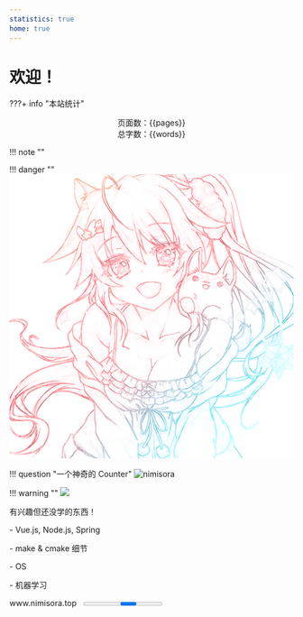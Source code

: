 ```yaml
---
statistics: true
home: true
---
```




# 欢迎！


???+ info "本站统计"
    <center>页面数：{{pages}} </center>
    <center>总字数：{{words}} </center>


!!! note ""
	<div class="typing-container" data-text="列车一定会驶向下一个站台，那么舞台呢？我们呢？" data-speed="100"></div>


!!! danger ""
	<img src="image/OneLastSora.png" id="sora"/>


!!! question "一个神奇的 Counter"
	<img src="https://count.getloli.com/@nimisora" alt="nimisora"> 

!!! warning ""
	<a href="https://wakatime.com"><img src="https://wakatime.com/share/@e51cbcc2-c243-4f7d-948c-dae75fd77ccf/06755630-49b6-4ff3-85d4-d21f562e0650.png" /></a>


<div class="card__box">
	<div class="card__title">有兴趣但还没学的东西！</div>
	<div class="card__content">
	<p>- Vue.js, Node.js, Spring</p>
	<p>- make & cmake 细节</p>
	<p>- OS</p>
	<p>- 机器学习</p>
	</div>
	<div class="card__footer"><a>www.nimisora.top</a>&nbsp;&nbsp;&nbsp;<progress id="progress-bar" aria-label="Content loading…"></progress></div>
</div>


